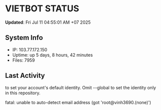# VIETBOT STATUS
**Updated**: Fri Jul 11 04:55:01 AM +07 2025

## System Info
- IP: 103.77.172.150
- Uptime: up 5 days, 8 hours, 42 minutes
- Files: 7959

## Last Activity

to set your account's default identity.
Omit --global to set the identity only in this repository.

fatal: unable to auto-detect email address (got 'root@vinh3690.(none)')

